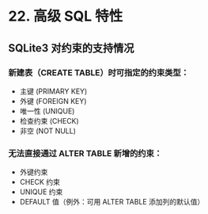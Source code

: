 # 22. 高级 SQL 特性

## SQLite3 对约束的支持情况
### 新建表（CREATE TABLE）时可指定的约束类型：
- 主键 (PRIMARY KEY)
- 外键 (FOREIGN KEY)
- 唯一性 (UNIQUE)
- 检查约束 (CHECK)
- 非空 (NOT NULL)
### 无法直接通过 ALTER TABLE 新增的约束：
- 外键约束
- CHECK 约束
- UNIQUE 约束
- DEFAULT 值（例外：可用 ALTER TABLE 添加列的默认值）
